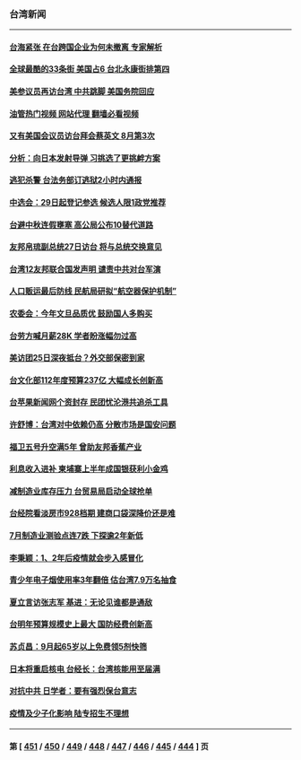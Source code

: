 ### 台湾新闻
---
#### [台海紧张 在台跨国企业为何未撤离 专家解析](../../pages/ncid1349361/n13810314.md?08260845) 
#### [全球最酷的33条街 美国占6 台北永康街排第四](../../pages/ncid1349361/n13810229.md?08260845) 
#### [美参议员再访台湾 中共跳脚 美国务院回应](../../pages/ncid1349361/n13810196.md?08260845) 
#### [油管热门视频 网站代理 翻墙必看视频](http://209.222.30.114:81/youtube.html?08260845)
#### [又有美国会议员访台拜会蔡英文 8月第3次](../../pages/ncid1349361/n13810061.md?08260845) 
#### [分析：向日本发射导弹 习挑选了更挑衅方案](../../pages/ncid1349361/n13809384.md?08260845) 
#### [逃犯杀警 台法务部订逃狱2小时内通报](../../pages/ncid1349361/n13810038.md?08260845) 
#### [中选会：29日起登记参选 候选人限1政党推荐](../../pages/ncid1349361/n13810048.md?08260845) 
#### [台避中秋连假壅塞 高公局公布10替代道路](../../pages/ncid1349361/n13810008.md?08260845) 
#### [友邦帛琉副总统27日访台 将与总统交换意见](../../pages/ncid1349361/n13810033.md?08260845) 
#### [台湾12友邦联合国发声明 谴责中共对台军演](../../pages/ncid1349361/n13809920.md?08260845) 
#### [人口贩运最后防线 民航局研拟“航空器保护机制”](../../pages/ncid1349361/n13810039.md?08260845) 
#### [农委会：今年文旦品质优 鼓励国人多购买](../../pages/ncid1349361/n13810006.md?08260845) 
#### [台劳方喊月薪28K 学者盼涨幅勿过高](../../pages/ncid1349361/n13810002.md?08260845) 
#### [美访团25日深夜抵台？外交部保密到家](../../pages/ncid1349361/n13809975.md?08260845) 
#### [台文化部112年度预算237亿 大幅成长创新高](../../pages/ncid1349361/n13809860.md?08260845) 
#### [台苹果新闻网个资封存 民团忧沦港共追杀工具](../../pages/ncid1349361/n13809976.md?08260845) 
#### [许舒博：台湾对中依赖仍高 分散市场是国安问题](../../pages/ncid1349361/n13809854.md?08260845) 
#### [福卫五号升空满5年 曾助友邦香蕉产业](../../pages/ncid1349361/n13810013.md?08260845) 
#### [利息收入进补 柬埔寨上半年成国银获利小金鸡](../../pages/ncid1349361/n13809978.md?08260845) 
#### [减制造业库存压力 台贸易局启动全球抢单](../../pages/ncid1349361/n13809955.md?08260845) 
#### [台经院看淡房市928档期 建商口袋深降价还是难](../../pages/ncid1349361/n13809951.md?08260845) 
#### [7月制造业测验点连7跌 下探逾2年新低](../../pages/ncid1349361/n13809949.md?08260845) 
#### [李秉颖：1、2年后疫情就会步入感冒化](../../pages/ncid1349361/n13809924.md?08260845) 
#### [青少年电子烟使用率3年翻倍 估台湾7.9万名抽食](../../pages/ncid1349361/n13809926.md?08260845) 
#### [夏立言访张志军 基进：无论见谁都是通敌](../../pages/ncid1349361/n13809868.md?08260845) 
#### [台明年预算规模史上最大 国防经费创新高](../../pages/ncid1349361/n13809903.md?08260845) 
#### [苏贞昌：9月起65岁以上免费领5剂快筛](../../pages/ncid1349361/n13809929.md?08260845) 
#### [日本将重启核电 台经长：台湾核能用至届满](../../pages/ncid1349361/n13809852.md?08260845) 
#### [对抗中共 日学者：要有强烈保台意志](../../pages/ncid1349361/n13809804.md?08260845) 
#### [疫情及少子化影响 陆专招生不理想](../../pages/ncid1349361/n13809783.md?08260845) 

---
#### 第 [ [451](./451.md?08260845) / [450](./450.md?08260845) / [449](./449.md?08260845) / [448](./448.md?08260845) / [447](./447.md?08260845) / [446](./446.md?08260845) / [445](./445.md?08260845) / [444](./444.md?08260845) ] 页
